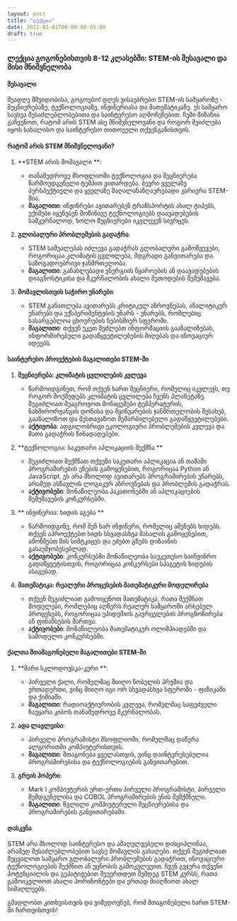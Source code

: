 ```yaml
---
layout: post
title: "ლექცია"
date: 2022-01-01T00:00:00-05:00
draft: true
---
```



### ლექცია გოგონებისთვის 8-12 კლასებში: STEM-ის შესავალი და მისი მნიშვნელობა

#### შესავალი
შუადღე მშვიდობისა, გოგოებო! დღეს ვისაუბრებთ STEM-ის სამყაროზე - მეცნიერებაზე, ტექნოლოგიაზე, ინჟინერიასა და მათემატიკაზე. ეს სამყარო სავსეა შესაძლებლობებითა და საინტერესო აღმოჩენებით. ჩემი მიზანია გაჩვენოთ, რატომ არის STEM ასე მნიშვნელოვანი და როგორ შეიძლება იყოს სახალისო და საინტერესო თითოეული თქვენგანისთვის.

#### რატომ არის STEM მნიშვნელოვანი?
1. **STEM არის მომავალი **:
    - თანამედროვე მსოფლიოში ტექნოლოგია და მეცნიერება წარმოუდგენელი ტემპით ვითარდება. ბევრი ყველაზე პერსპექტიული და ყველაზე მაღალანაზღაურებადი კარიერა STEM-შია.
    - **მაგალითი**: ინჟინრები ავითარებენ ტრანსპორტის ახალ ტიპებს, ექიმები იყენებენ მოწინავე ტექნოლოგიებს დაავადებების სამკურნალოდ, ხოლო მეცნიერები იკვლევენ სივრცეს.

2. **გლობალური პრობლემების გადაჭრა**:
    - STEM საშუალებას იძლევა გადაჭრას გლობალური გამოწვევები, როგორიცაა კლიმატის ცვლილება, მდგრადი განვითარება და საზოგადოებრივი ჯანმრთელობა.
    - **მაგალითი**: განახლებადი ენერგიის წყაროების ან დაავადებების დიაგნოსტიკისა და მკურნალობის ახალი მეთოდების შემუშავება.

3. **მომავლისთვის საჭირო უნარები**:
    - STEM განათლება ავითარებს კრიტიკულ აზროვნებას, ანალიტიკურ უნარებს და ექსპერიმენტების უნარს - უნარებს, რომლებიც სასარგებლოა ცხოვრების ნებისმიერ სფეროში.
    - **მაგალითი**: თქვენ უკეთ შეძლებთ ინფორმაციის გაანალიზებას, ინფორმირებული გადაწყვეტილებების მიღებას და ინოვაციურ იდეებს.

#### საინტერესო პროექტების მაგალითები STEM-ში

1. **მეცნიერება: კლიმატის ცვლილების კვლევა**
    - წარმოიდგინეთ, რომ თქვენ ხართ მეცნიერი, რომელიც იკვლევს, თუ როგორ მოქმედებს კლიმატის ცვლილება ჩვენს პლანეტაზე. შეგიძლიათ შეაგროვოთ მონაცემები ტემპერატურის, ნახშირორჟანგის დონისა და მყინვარების ჯანმრთელობის შესახებ, გაანალიზოთ და შესთავაზოთ შემარბილებელი გადაწყვეტილებები.
    - **აქტივობა**: ადგილობრივი ეკოლოგიური პრობლემების კვლევა და მათი გადაჭრის წინადადებები.

2. **ტექნოლოგია: საკუთარი აპლიკაციის შექმნა **
    - შეგიძლიათ შექმნათ თქვენი საკუთარი აპლიკაცია ან თამაში პროგრამირების ენების გამოყენებით, როგორიცაა Python ან JavaScript. ეს არა მხოლოდ ავითარებს პროგრამირების უნარებს, არამედ ასწავლის ლოგიკურ აზროვნებას და პრობლემის გადაჭრას.
    - **აქტივობები**: მონაწილეობა ჰაკათონებში ან აპლიკაციების შემუშავების კონკურსებში.

3. ** ინჟინერია: ხიდის აგება **
    - წარმოიდგინე, რომ შენ ხარ ინჟინერი, რომელიც აშენებს ხიდებს. თქვენ აპროექტებთ ხიდს სხვადასხვა მასალის გამოყენებით, ამოწმებთ მის სიმტკიცეს და ეძებთ გზებს დიზაინის გასაუმჯობესებლად.
    - **აქტივობები**: კონკურსებში მონაწილეობა საუკეთესო საინჟინრო გადაწყვეტისთვის, როგორიცაა კონკურსები სპაგეტის ხიდების ასაგებად.

4. **მათემატიკა: რეალური პროცესების მათემატიკური მოდელირება**
    - თქვენ შეგიძლიათ გამოიყენოთ მათემატიკა, რათა შექმნათ მოდელები, რომლებიც აღწერს რეალურ სამყაროში არსებულ პროცესებს, როგორიცაა ეპიდემიის გავრცელების პროგნოზირება ან ფინანსების მართვა.
    - **აქტივობები**: მონაწილეობა მათემატიკურ ოლიმპიადებში და სამოდელო კონკურსებში.

#### ქალთა შთამაგონებელი მაგალითები STEM-ში

1. **მარი სკლოდოვსკა-კური **:
    - პირველი ქალი, რომელმაც მიიღო ნობელის პრემია და ერთადერთი, ვინც მიიღო იგი ორ სხვადასხვა სფეროში - ფიზიკაში და ქიმიაში.
    - **მაგალითი**: რადიოაქტიურობის კვლევა, რომელმაც საფუძველი ჩაუყარა კიბოს თანამედროვე მკურნალობას.

2. **ადა ლავლეისი**:
    - პირველი პროგრამისტი მსოფლიოში, რომელმაც დაწერა ალგორითმი კომპიუტერისთვის.
    - **მაგალითი**: შთაგონება ყველასთვის, ვინც დაინტერესებულია პროგრამირებისა და ტექნოლოგიების განვითარებით.

3. **გრეის ჰოპერი**:
    - Mark I კომპიუტერის ერთ-ერთი პირველი პროგრამისტი, პირველი შემდგენელისა და COBOL პროგრამირების ენის შემქმნელი.
    - **მაგალითი**: წვლილი კომპიუტერული მეცნიერებისა და პროგრამირების განვითარებაში.

#### დასკვნა
STEM არა მხოლოდ საინტერესო და ამაღელვებელი დისციპლინაა, არამედ შესაძლებლობებით სავსე მომავლის გასაღები. თქვენ შეგიძლიათ შეცვალოთ სამყარო გლობალური პრობლემების გადაჭრით, ინოვაციური ტექნოლოგიების შექმნით ან უცნობის გამოკვლევით. ჩვენ გვჯერა თქვენი პოტენციალის და გეპატიჟებით შეუერთდეთ შემდეგ STEM კურსს, რათა გამოიკვლიოთ ახალი ჰორიზონტები და ერთად მიაღწიოთ ახალ სიმაღლეებს.

გმადლობთ კითხვისთვის და ვიმედოვნებ, რომ შთაგონებული ხართ STEM-ში ჩართვისთვის!

